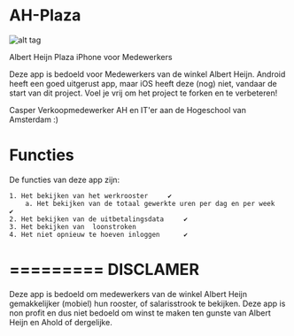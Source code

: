 AH-Plaza
========

![alt tag](http://wieiscasper.nl/images/projects/600x300/AH-Plaza/AH-Plaza.png)

Albert Heijn Plaza iPhone voor Medewerkers

Deze app is bedoeld voor Medewerkers van de winkel Albert Heijn.
Android heeft een goed uitgerust app, maar iOS heeft deze (nog) niet, vandaar de start van dit project.
Voel je vrij om het project te forken en te verbeteren!



Casper 
Verkoopmedewerker AH en IT'er aan de Hogeschool van Amsterdam :)

Functies
=========
De functies van deze app zijn:

    1. Het bekijken van het werkrooster     ✔
        a. Het bekijken van de totaal gewerkte uren per dag en per week     ✔
    2. Het bekijken van de uitbetalingsdata     ✔
    3. Het bekijken van  loonstroken
    4. Het niet opnieuw te hoeven inloggen      ✔
 
=========
DISCLAMER
=========
Deze app is bedoeld om medewerkers van de winkel Albert Heijn gemakkelijker (mobiel) hun rooster, of salarisstrook
te bekijken.
Deze app is non profit en dus niet bedoeld om winst te maken ten gunste van Albert Heijn en Ahold of dergelijke.
